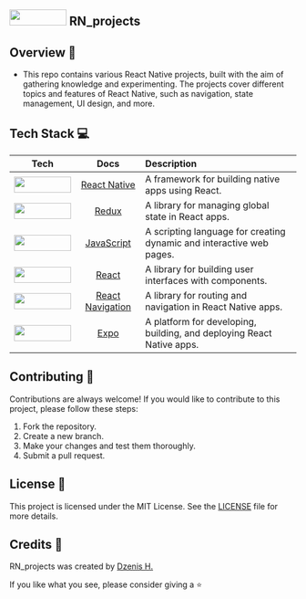 ##

## <img src="https://img.shields.io/badge/React_Native-20232A?style=for-the-badge&logo=react&logoColor=61DAFB" width="100" height="28"> RN_projects

## Overview 📝
* This repo contains various React Native projects, built with the aim of gathering knowledge and experimenting. The projects cover different topics and features of React Native, such as navigation, state management, UI design, and more.

##

## Tech Stack 💻
| Tech | Docs | Description |
| :---: | :---: | :--- |
| <img src="https://img.shields.io/badge/React_Native-20232A?style=for-the-badge&logo=react&logoColor=61DAFB" width="100" height="28"> | [React Native](https://reactnative.dev/docs/getting-started) | A framework for building native apps using React. |
| <img src="https://img.shields.io/badge/Redux-593D88?style=for-the-badge&logo=redux&logoColor=white" width="100" height="28"> | [Redux](https://redux.js.org/introduction/getting-started) | A library for managing global state in React apps. |
| <img src="https://img.shields.io/badge/JavaScript-F7DF1E?style=for-the-badge&logo=javascript&logoColor=black" width="100" height="28"> | [JavaScript](https://developer.mozilla.org/en-US/docs/Web/JavaScript) | A scripting language for creating dynamic and interactive web pages. |
| <img src="https://img.shields.io/badge/React-20232A?style=for-the-badge&logo=react&logoColor=61DAFB" width="100" height="28"> | [React](https://reactjs.org/docs/getting-started.html) | A library for building user interfaces with components. |
| <img src="https://img.shields.io/badge/react_navigation-20232A?style=for-the-badge&logo=react-router&logoColor=CA4245" width="100" height="28"> | [React Navigation](https://reactnavigation.org/docs/getting-started) | A library for routing and navigation in React Native apps. |
| <img src="https://img.shields.io/badge/expo-000020?style=for-the-badge&logo=expo&logoColor=white" width="100" height="28"> | [Expo](https://docs.expo.dev/) | A platform for developing, building, and deploying React Native apps. |

##

## Contributing 🙌
Contributions are always welcome! If you would like to contribute to this project, please follow these steps:
1. Fork the repository.
2. Create a new branch.
3. Make your changes and test them thoroughly.
4. Submit a pull request.
##

## License 📄
This project is licensed under the MIT License. See the [LICENSE](https://docs.google.com/document/d/11WK7tVoTFRMcWCuGZQCRWxEsDUEJ_6ArtfV-NjWcBCU/edit?usp=sharing) file for more details.

##
## Credits 🙏
RN_projects was created by [Dzenis H.](https://www.dzenis.tech)

If you like what you see, please consider giving a ⭐️

##
